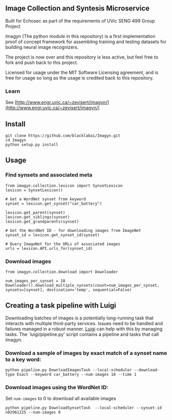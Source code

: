 ## Image Collection and Syntesis Microservice
Built for Echosec as part of the requirements of UVic SENG 499 Group Project

Imagyn (The python module in this repository) is a first implementation proof of concept framework for assembling training and testing datasets for building neural image recognizers.

The project is now over and this repository is less active, but feel free to fork and push back to this project.

Licensed for usage under the MIT Software Licensing agreement, and is free for usage so long as the usage is credited back to this repository.

### Learn
See [http://www.engr.uvic.ca/~zevisert/imagyn/](http://www.engr.uvic.ca/~zevisert/imagyn/)

## Install

    git clone https://github.com/blacklabai/Imagyn.git
    cd Imagyn
    python setup.py install
    
## Usage

### Find synsets and associated meta

    from imagyn.collection.lexicon import SynsetLexicon
    lexicon = SynsetLexicon()

    # Get a WordNet synset from keyword
    synset = lexicon.get_synset("car_battery")

    lexicon.get_parent(synset)
    lexicon.get_siblings(synset)
    lexicon.get_grandparents(synset)

    # Get the WordNet ID - for downloading images from ImageNet
    synset_id = lexicon.get_synset_id(synset)

    # Query ImageNet for the URLs of associated images
    urls = lexicon.API.urls_for(synset_id)
    
### Download images

    from imagyn.collection.download import Downloader

    num_images_per_synset = 10
    Downloader().download_multiple_synsets(count=num_images_per_synset, synsets=[synset], destination='temp', sequential=False)
    
## Creating a task pipeline with Luigi

Downloading batches of images is a potentially long-running task that interacts with multiple third-party services. Issues need to be handled and failures managed in a robust manner. [Luigi](https://github.com/spotify/luigi) can help with this by managing tasks. The `luigi/pipeline.py' script contains a pipeline and tasks that call Imagyn.

### Download a sample of images by exact match of a synset name to a key word:

    python pipeline.py DownloadImagesTask --local-scheduler --download-type Exact --keyword car_battery --num-images 10 --time 1
    
### Download images using the WordNet ID:
Set `num-images` to 0 to download all available images

    python pipeline.py DownloadSynsetTask  --local-scheduler --synset-id n02961225 --num-images 0
